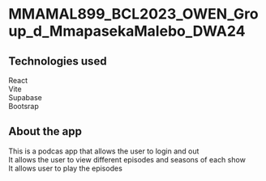 # MMAMAL899_BCL2023_OWEN_Group_d_MmapasekaMalebo_DWA24

## Technologies used
React <br>
Vite <br>
Supabase <br>
Bootsrap<br>

## About the app
This is a podcas app that allows the user to login and out <br>
It allows the user to view different episodes and seasons of each show<br>
It allows user to play the episodes
